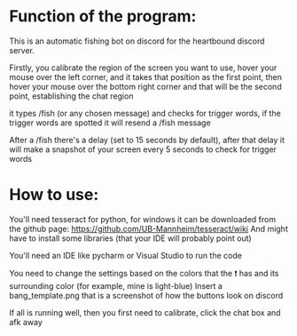 
# Function of the program:

This is an automatic fishing bot on discord for the heartbound discord server.

Firstly, you calibrate the region of the screen you want to use, hover your mouse over the left corner, and it takes that position as the first point, then hover your mouse over the bottom right corner and that will be the second point, establishing the chat region 

it types /fish (or any chosen message) and checks for trigger words, if the trigger words are spotted it will resend a /fish message

After a /fish there's a delay (set to 15 seconds by default), after that delay it will make a snapshot of your screen every 5 seconds to check for trigger words


# How to use:

You'll need tesseract for python, for windows it can be downloaded from the github page: https://github.com/UB-Mannheim/tesseract/wiki
And might have to install some libraries (that your IDE will probably point out)

You'll need an IDE like pycharm or Visual Studio to run the code

You need to change the settings based on the colors that the ❗ has and its surrounding color (for example, mine is light-blue)
Insert a bang_template.png that is a screenshot of how the buttons look on discord

If all is running well, then you first need to calibrate, click the chat box and afk away